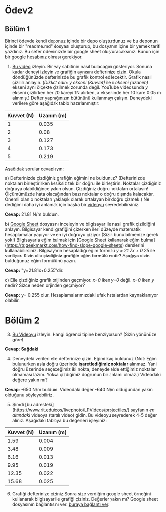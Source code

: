 # Ödev2
## Bölüm 1
Birinci ödevde kendi deponuz içinde bir depo oluşturdunuz ve bu deponun içinde bir "readme.md" dosyası oluşturup, bu dosyanın içine bir yemek tarifi yazdınız. Bu sefer ödevimizde bir google sheet oluşturacaksınız. Bunun için bir google hesabınız olması gerekiyor.

1. [Bu video](https://www.youtube.com/watch?v=QQCJeAqBumE) izleyin. Bir yay sabitinin nasıl bulacağını gösteriyor. Sonuna kadar deneyi  izleyin ve grafiğin aynısını defterinize çizin. Okula döndüğünüzde defterinizde bu grafik kontrol edilecektir. Grafik nasıl çizililr anlayın. (*Dikkat edin:* *y ekseni (Kuvvet)*  ile *x ekseni (uzanım)* ekseni aynı ölçekte çizilmek zorunda değil. YouTube videosunda *y* ekseni çizilirken her 20 kareyi 1N alırken, *x* ekseninde her 10 kare 0.05 m alınmış.) Defter yaprağınızın bütününü kullanmayı çalışın.  Deneydeki verilere göre aşağıdak tablo hazırlanmıştır:

|Kuvvet (N) | Uzanım (m)|
|-----------|-----------|
|1          | 0.035     |
|2          | 0.08      |
|3          | 0.127    |
|4          | 0.173     |
|5          | 0.219     |



Aşağıdak sorular cevaplayın:

a) Defterinizde çizdiğiniz grafiğin eğimini ne buldunuz? (Defterinizde noktaları birleştirirken kesiksiz tek bir doğru ile birleştirin.  Noktalar çizdiğiniz doğruya olabildiğince yakın olsun. Çizdiğiniz doğru noktaları ortalasın! Ölçümümüzde hata olacağından bazı noktalar o doğru dışında kalacaktır. Önemli olan o noktaları yaklaşık olarak ortalayan bir doğru çizmek.) Ne dediğimi daha iyi anlamak için başka bir [videoyu](https://www.youtube.com/watch?v=s0YMDXf-2SI) seyredebilirsiniz. 

**Cevap:** 21.81 N/m buldum.

b) [Google Sheet](https://docs.google.com/spreadsheets/d/1bisKMNywxr-SMfI6ju_TQ8Yvb5NjG3bL3VnrP7Rth6o/edit?usp=sharing) dosyasını inceleyin ve bilgisayar ile nasıl grafik çizildiğini anlayın. Bilgisayar kendi grafiğini çizerken ileri düzeyde matematik hesaplamalar yapıyor ve en iyi doğruyu çiziyor (Sizin bunu bilmenize gerek yok!)  Bilgisayarla eğim bulmak için [Google Sheet kullanarak eğim bulma] (https://tr.geekmarkt.com/how-find-slope-google-sheets) derslerini kullanabilirsiniz. Bilgisayarın hesapladığı eğim formülü *y = 21.7x + 0.25* ile veriliyor. Sizin elle çizdiğiniz grafiğin eğim formülü nedir? Aşağıya sizin bulduğunuz eğim formülünü yazın. 

**Cevap:** "y=21.81x+0.255"dir.

c) Elle çizdiğiniz grafik orijinden geçmiyor.  *x=0* iken *y=0* değil. *x=0* iken *y* nedir? Sizce neden orjinden geçmiyor?

**Cevap:** y= 0.255 olur. Hesaplamalarımızdaki ufak hatalardan kaynaklanıyor olabilir.





# Bölüm 2
3. [Bu Videoyu](https://www.youtube.com/watch?v=EbVeoJBjHTw) izleyin. Hangi öğrenci tipine benziyorsun? (Sizin yönünüze göre)

**Cevap**: **Sağdaki**

4. Deneydeki verileri elle defterinize çizin. Eğimi kaç buldunuz (Not: Eğim bulunurken asla doğru üzerinde **işaretlediğimiz noktalar**  alınmaz. Yani doğru üzerinde seçeceğimiz iki nokta, deneyde elde ettiğimiz noktalar olmaması lazım. Yoksa çizdiğimiz doğrunun bir anlamı olmaz.) Videodaki değere yakın mı?

**Cevap**: -650 N/m buldum. Videodaki değer -640 N/m olduğundan yakın olduğunu söyleyebiliriz.

5. Şimdi [bu adresteki] (https://www.rit.edu/cos/livephoto/LPVideos/projectiles/) sayfanın *en altındaki* videoya (tartılı video) gidin. Bu videoyu seyrederek 4-5 değer alınız. Aşağıdaki tabloya bu değerleri işleyiniz:

|Kuvvet (N) | Uzanım (m)|
|-----------|-----------|
|   1.59       |   0.004  |
|   3.48       |   0.009  |
|   6.16     |  0.013   |
|    9.95    | 0.019   |
|    12.35    |  0.022   |
|   15.68    |   0.025   |

6. Grafiği defterinize çiziniz.Sonra size verdiğim google sheet örneğini kullanarak bilgisayar ile grafiği çiziniz. Değerler yakın mı? Google sheet dosyasının bağlantısını ver. [buraya bağlantı ver](   ). 

